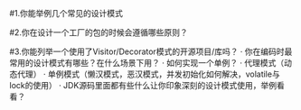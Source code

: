 #1.你能举例几个常见的设计模式

#2.你在设计一个工厂的包的时候会遵循哪些原则？

#3.你能列举一个使用了Visitor/Decorator模式的开源项目/库吗？
· 你在编码时最常用的设计模式有哪些？在什么场景下用？
· 如何实现一个单例？
· 代理模式（动态代理）
· 单例模式（懒汉模式，恶汉模式，并发初始化如何解决，volatile与lock的使用）
· JDK源码里面都有些什么让你印象深刻的设计模式使用，举例看看？